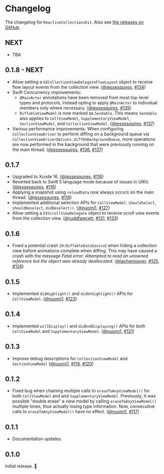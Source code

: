 # Changelog

The changelog for `ReactiveCollectionsKit`. Also see [the releases on GitHub](https://github.com/jessesquires/ReactiveCollectionsKit/releases).

NEXT
-----

- TBA

0.1.8 - NEXT
-----

- Allow setting a `UICollectionViewDelegateFlowLayout` object to receive flow layout events from the collection view. ([@jessesquires](https://github.com/jessesquires), [#134](https://github.com/jessesquires/ReactiveCollectionsKit/pull/134))
- Swift Concurrency improvements:
    - `@MainActor` annotations have been removed from most top-level types and protocols, instead opting to apply `@MainActor` to individual members only where necessary. ([@jessesquires](https://github.com/jessesquires), [#135](https://github.com/jessesquires/ReactiveCollectionsKit/pull/135))
    - `DiffableViewModel` is now marked as `Sendable`. This means `Sendable` also applies to `CellViewModel`, `SupplementaryViewModel`, `SectionViewModel`, and `CollectionViewModel`. ([@jessesquires](https://github.com/jessesquires), [#137](https://github.com/jessesquires/ReactiveCollectionsKit/pull/137))
- Various performance improvements. When configuring `CollectionViewDriver` to perform diffing on a background queue via `CollectionViewDriverOptions.diffOnBackgroundQueue`, more operations are now performed in the background that were previously running on the main thread. ([@jessesquires](https://github.com/jessesquires), [#136](https://github.com/jessesquires/ReactiveCollectionsKit/pull/136), [#137](https://github.com/jessesquires/ReactiveCollectionsKit/pull/137))

0.1.7
-----

- Upgraded to Xcode 16. ([@jessesquires](https://github.com/jessesquires), [#116](https://github.com/jessesquires/ReactiveCollectionsKit/pull/116))
- Reverted back to Swift 5 language mode because of issues in UIKit. ([@jessesquires](https://github.com/jessesquires), [#116](https://github.com/jessesquires/ReactiveCollectionsKit/pull/116))
- Applying a snapshot using `reloadData` now always occurs on the main thread. ([@jessesquires](https://github.com/jessesquires), [#116](https://github.com/jessesquires/ReactiveCollectionsKit/pull/116))
- Implemented additional selection APIs for `CellViewModel`: `shouldSelect`, `shouldDeselect`, `didDeselect()`. ([@nuomi1](https://github.com/nuomi1), [#127](https://github.com/jessesquires/ReactiveCollectionsKit/pull/127))
- Allow setting a `UIScrollViewDelegate` object to receive scroll view events from the collection view. ([@ruddfawcett](https://github.com/ruddfawcett), [#131](https://github.com/jessesquires/ReactiveCollectionsKit/pull/131), [#133](https://github.com/jessesquires/ReactiveCollectionsKit/pull/133))

0.1.6
-----

- Fixed a potential crash (in `DiffableDataSource`) when hiding a collection view before animations complete when diffing. This may have caused a crash with the message _Fatal error: Attempted to read an unowned reference but the object was already deallocated_. ([@lachenmayer](https://github.com/lachenmayer), [#125](https://github.com/jessesquires/ReactiveCollectionsKit/issues/125), [#126](https://github.com/jessesquires/ReactiveCollectionsKit/issues/126))

0.1.5
-----

- Implemented `didHighlight()` and `didUnhighlight()` APIs for `CellViewModel`. ([@nuomi1](https://github.com/nuomi1), [#123](https://github.com/jessesquires/ReactiveCollectionsKit/pull/123))

0.1.4
-----

- Implemented `willDisplay()` and `didEndDisplaying()` APIs for both `CellViewModel` and `SupplementaryViewModel`. ([@nuomi1](https://github.com/nuomi1), [#121](https://github.com/jessesquires/ReactiveCollectionsKit/pull/121))

0.1.3
-----

- Improve debug descriptions for `CollectionViewModel` and `SectionViewModel` ([@nuomi1](https://github.com/nuomi1), [#119](https://github.com/jessesquires/ReactiveCollectionsKit/pull/119), [#120](https://github.com/jessesquires/ReactiveCollectionsKit/pull/120))

0.1.2
-----

- Fixed bug when chaining multiple calls to `eraseToAnyViewModel()` for both `CellViewModel` and and `SupplementaryViewModel`. Previously, it was possible "double erase" a view model by calling `eraseToAnyViewModel()` multiple times, thus actually losing type information. Now, consecutive calls to `eraseToAnyViewModel()` have no effect. ([@nuomi1](https://github.com/nuomi1), [#117](https://github.com/jessesquires/ReactiveCollectionsKit/pull/117))

0.1.1
-----

- Documentation updates.

0.1.0
-----

Initial release. 🎉
